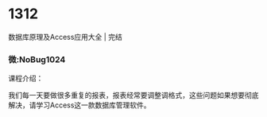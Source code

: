 # 1312
数据库原理及Access应用大全 | 完结
### 微:NoBug1024 


课程介绍：

我们每一天要做很多重复的报表，报表经常要调整调格式，这些问题如果想要彻底解决，请学习Access这一款数据库管理软件。
